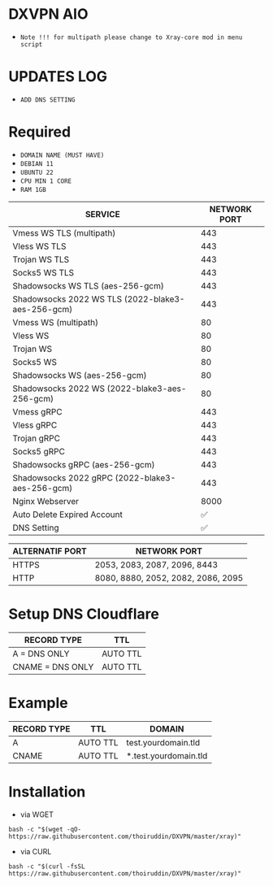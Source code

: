 # DXVPN AIO
- `Note !!! for multipath please change to Xray-core mod in menu script`

# UPDATES LOG

- `ADD DNS SETTING`

# Required
- `DOMAIN NAME (MUST HAVE)`
- `DEBIAN 11`
- `UBUNTU 22`
- `CPU MIN 1 CORE`
- `RAM 1GB`

|  SERVICE  |  NETWORK PORT  |
|---------- |--------|
| Vmess WS TLS (multipath)  | 443 |
| Vless WS TLS  | 443 |
| Trojan WS TLS  | 443 |
| Socks5 WS TLS  | 443 |
| Shadowsocks WS TLS (aes-256-gcm)  | 443 |
| Shadowsocks 2022 WS TLS (2022-blake3-aes-256-gcm)  | 443 |
| Vmess WS (multipath)  | 80 |
| Vless WS  | 80 |
| Trojan WS  | 80 |
| Socks5 WS  | 80 |
| Shadowsocks WS (aes-256-gcm)  | 80 |
| Shadowsocks 2022 WS (2022-blake3-aes-256-gcm)  | 80 |
| Vmess gRPC  | 443 |
| Vless gRPC  | 443 |
| Trojan gRPC  | 443 |
| Socks5 gRPC  | 443 |
| Shadowsocks gRPC (aes-256-gcm)  | 443 |
| Shadowsocks 2022 gRPC (2022-blake3-aes-256-gcm)  | 443 |
| Nginx Webserver | 8000 |
| Auto Delete Expired Account | ✅ |
| DNS Setting | ✅ |

|  ALTERNATIF PORT  |  NETWORK PORT  |
|-------------------|--------|
| HTTPS  | 2053, 2083, 2087, 2096, 8443 |
| HTTP  | 8080, 8880, 2052, 2082, 2086, 2095 |

# Setup DNS Cloudflare

|  RECORD TYPE | TTL   |
|-------------------|--------|
| A = DNS ONLY  | AUTO TTL |
| CNAME = DNS ONLY | AUTO TTL |


# Example

|  RECORD TYPE | TTL | DOMAIN|
|-------------------|--------|--------|
| A  | AUTO TTL |test.yourdomain.tld |
| CNAME  | AUTO TTL | *.test.yourdomain.tld |


# Installation
- via WGET
```
bash -c "$(wget -qO- https://raw.githubusercontent.com/thoiruddin/DXVPN/master/xray)"
```
- via CURL
```
bash -c "$(curl -fsSL https://raw.githubusercontent.com/thoiruddin/DXVPN/master/xray)"
```

